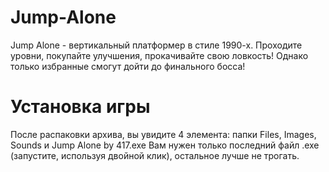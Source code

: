 # Jump-Alone
Jump Alone - вертикальный платформер в стиле 1990-х. Проходите уровни, покупайте улучшения, прокачивайте свою ловкость! Однако только избранные смогут дойти до финального босса!
# Установка игры
После распаковки архива, вы увидите 4 элемента: папки Files, Images, Sounds и Jump Alone by 417.exe
Вам нужен только последний файл .exe (запустите, используя двойной клик), остальное лучше не трогать.
